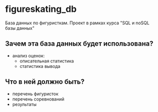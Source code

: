 # figureskating_db
База данных по фигуристкам. Проект в рамках курса "SQL и noSQL базы данных"

## Зачем эта база данных будет использована?
- анализ оценок:
  - описательная статистика
  - статистика вывода

## Что в ней должно быть?
- перечень фигуристок
- перечень соревнований
- результаты

